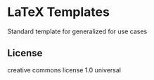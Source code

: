 # LaTeX Templates

Standard template for generalized for use cases

## License

creative commons license 1.0 universal

